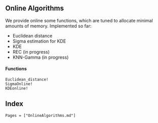 ## Online Algorithms

We provide online some functions, which are tuned to allocate minimal amounts of memory. Implemented so far: 

- Euclidean distance
- Sigma estimation for KDE
- KDE
- REC (in progress)
- KNN-Gamma (in progress)

#### Functions

```@docs
Euclidean_distance!
SigmaOnline!
KDEonline!
```

## Index

```@index
Pages = ["OnlineAlgorithms.md"]
```